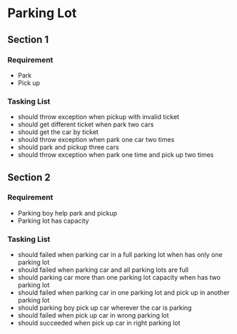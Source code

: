 # Parking Lot

## Section 1

### Requirement
- Park
- Pick up

### Tasking List

- should throw exception when pickup with invalid ticket
- should get different ticket when park two cars
- should get the car by ticket
- should throw exception when park one car two times
- should park and pickup three cars
- should throw exception when park one time and pick up two times

## Section 2

### Requirement
- Parking boy help park and pickup
- Parking lot has capacity

### Tasking List
- should failed when parking car in a full parking lot when has only one parking lot
- should failed when parking car and all parking lots are full
- should parking car more than one parking lot capacity when has two parking lot
- should failed when parking car in one parking lot and pick up in another parking lot
- should parking boy pick up car wherever the car is parking
- should failed when pick up car in wrong parking lot
- should succeeded when pick up car in right parking lot 